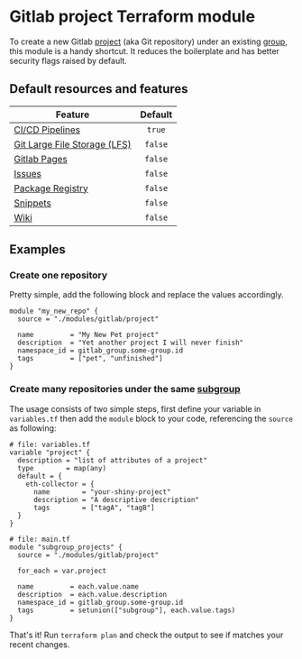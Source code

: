 # Gitlab project Terraform module

To create a new Gitlab [project](https://docs.gitlab.com/ee/user/project/) (aka Git repository) under an existing [group](https://docs.gitlab.com/ee/user/group/), this module is a handy shortcut.
It reduces the boilerplate and has better security flags raised by default.

## Default resources and features

| Feature | Default |
|---------|:-------:|
| [CI/CD Pipelines](https://docs.gitlab.com/ee/ci/pipelines/) | `true` |
| [Git Large File Storage (LFS)](https://docs.gitlab.com/ee/topics/git/lfs/) | `false` |
| [Gitlab Pages](https://docs.gitlab.com/ee/user/project/pages/) | `false` |
| [Issues](https://docs.gitlab.com/ee/user/project/issues/) | `false` |
| [Package Registry](https://docs.gitlab.com/ee/user/packages/package_registry/) | `false` |
| [Snippets](https://docs.gitlab.com/ee/user/snippets.html) | `false` |
| [Wiki](https://docs.gitlab.com/ee/user/project/wiki/) | `false` |

## Examples

### Create one repository

Pretty simple, add the following block and replace the values accordingly.

```hcl
module "my_new_repo" {
  source = "./modules/gitlab/project"

  name         = "My New Pet project"
  description  = "Yet another project I will never finish"
  namespace_id = gitlab_group.some-group.id
  tags         = ["pet", "unfinished"]
}
```

### Create many repositories under the same [subgroup](https://docs.gitlab.com/ee/user/group/subgroups/)

The usage consists of two simple steps, first define your variable in `variables.tf` then add the `module` block to your code, referencing the `source` as following:

```hcl
# file: variables.tf
variable "project" {
  description = "list of attributes of a project"
  type        = map(any)
  default = {
    eth-collector = {
      name        = "your-shiny-project"
      description = "A descriptive description"
      tags        = ["tagA", "tagB"]
  }
}

# file: main.tf
module "subgroup_projects" {
  source = "./modules/gitlab/project"

  for_each = var.project

  name         = each.value.name
  description  = each.value.description
  namespace_id = gitlab_group.some-group.id
  tags         = setunion(["subgroup"], each.value.tags)
}
```

That's it! Run `terraform plan` and check the output to see if matches your recent changes.
